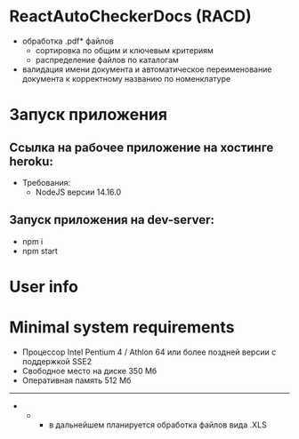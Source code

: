 # ReactAutoCheckerDocs (RACD)

- обработка .pdf* файлов
  - сортировка по общим и ключевым критериям
  - распределение файлов по каталогам
- валидация имени документа и автоматическое переименование документа к корректному названию по номенклатуре

# Запуск приложения

Ссылка на рабочее приложение на хостинге heroku:
  - 

- Требования: 
  - NodeJS версии 14.16.0

## Запуск приложения на dev-server:

- npm i
- npm start

# User info

# Minimal system requirements
- Процессор	Intel Pentium 4 / Athlon 64 или более поздней версии с поддержкой SSE2
- Свободное место на диске	350 Мб
- Оперативная память	512 Mб

----

- * - в дальнейшем планируется обработка файлов вида .XLS
